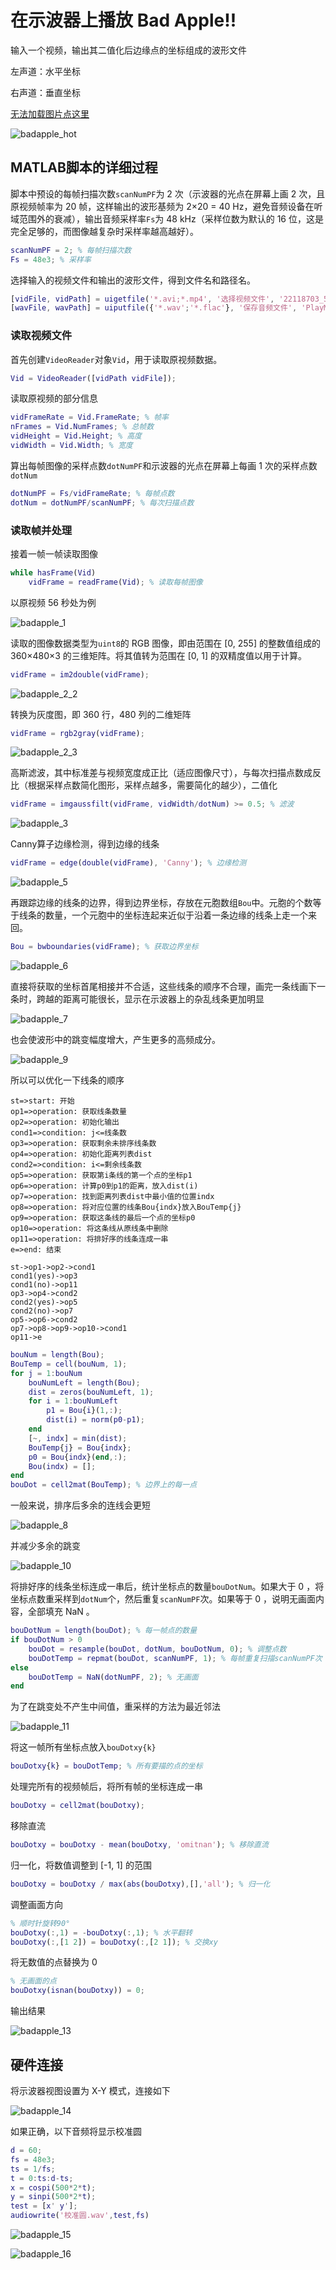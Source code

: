 # 在示波器上播放 Bad Apple!!

输入一个视频，输出其二值化后边缘点的坐标组成的波形文件

左声道：水平坐标

右声道：垂直坐标

[无法加载图片点这里](https://blog.csdn.net/qq_23204557/article/details/105934126 "GitHub的raw.githubusercontent.com的DNS被污染，修改Hosts解决")

![badapple_hot](https://raw.githubusercontent.com/chdilo/pictures/master/img/badapple_hot.png)

## MATLAB脚本的详细过程

脚本中预设的每帧扫描次数`scanNumPF`为 2 次（示波器的光点在屏幕上画 2 次，且原视频帧率为 20 帧，这样输出的波形基频为 2×20 = 40 Hz，避免音频设备在听域范围外的衰减），输出音频采样率`Fs`为 48 kHz（采样位数为默认的 16 位，这是完全足够的，而图像越复杂时采样率越高越好）。

```matlab
scanNumPF = 2; % 每帧扫描次数
Fs = 48e3; % 采样率
```

选择输入的视频文件和输出的波形文件，得到文件名和路径名。

```matlab
[vidFile, vidPath] = uigetfile('*.avi;*.mp4', '选择视频文件', '22118703_5_0.mp4');
[wavFile, wavPath] = uiputfile({'*.wav';'*.flac'}, '保存音频文件', 'PlayMe');
```

### 读取视频文件

首先创建`VideoReader`对象`Vid`，用于读取原视频数据。

```matlab
Vid = VideoReader([vidPath vidFile]);
```

读取原视频的部分信息

```matlab
vidFrameRate = Vid.FrameRate; % 帧率
nFrames = Vid.NumFrames; % 总帧数
vidHeight = Vid.Height; % 高度
vidWidth = Vid.Width; % 宽度
```

算出每帧图像的采样点数`dotNumPF`和示波器的光点在屏幕上每画 1 次的采样点数`dotNum`

```matlab
dotNumPF = Fs/vidFrameRate; % 每帧点数
dotNum = dotNumPF/scanNumPF; % 每次扫描点数
```

### 读取帧并处理

接着一帧一帧读取图像

```matlab
while hasFrame(Vid)
    vidFrame = readFrame(Vid); % 读取每帧图像
```

以原视频 56 秒处为例

![badapple_1](https://raw.githubusercontent.com/chdilo/pictures/master/img/badapple_1.png "56 秒处原视频帧")

读取的图像数据类型为`uint8`的 RGB 图像，即由范围在 [0, 255] 的整数值组成的 360×480×3 的三维矩阵。将其值转为范围在 [0, 1] 的双精度值以用于计算。

```matlab
vidFrame = im2double(vidFrame);
```

![badapple_2_2](https://raw.githubusercontent.com/chdilo/pictures/master/img/badapple_2_2.png "uint8 转 double")

转换为灰度图，即 360 行，480 列的二维矩阵

```matlab
vidFrame = rgb2gray(vidFrame);
```

![badapple_2_3](https://raw.githubusercontent.com/chdilo/pictures/master/img/badapple_2_3.png "转为灰度图")

高斯滤波，其中标准差与视频宽度成正比（适应图像尺寸），与每次扫描点数成反比（根据采样点数简化图形，采样点越多，需要简化的越少），二值化

```matlab
vidFrame = imgaussfilt(vidFrame, vidWidth/dotNum) >= 0.5; % 滤波
```

![badapple_3](https://raw.githubusercontent.com/chdilo/pictures/master/img/badapple_3.png "采样率为 48kHz 时的滤波结果")

Canny算子边缘检测，得到边缘的线条

```matlab
vidFrame = edge(double(vidFrame), 'Canny'); % 边缘检测
```

![badapple_5](https://raw.githubusercontent.com/chdilo/pictures/master/img/badapple_5.png "边缘检测的结果")

再跟踪边缘的线条的边界，得到边界坐标，存放在元胞数组`Bou`中。元胞的个数等于线条的数量，一个元胞中的坐标连起来近似于沿着一条边缘的线条上走一个来回。

```matlab
Bou = bwboundaries(vidFrame); % 获取边界坐标
```

![badapple_6](https://raw.githubusercontent.com/chdilo/pictures/master/img/badapple_6.png "图像中的线条")

直接将获取的坐标首尾相接并不合适，这些线条的顺序不合理，画完一条线画下一条时，跨越的距离可能很长，显示在示波器上的杂乱线条更加明显

![badapple_7](https://raw.githubusercontent.com/chdilo/pictures/master/img/badapple_7.png "多余的线条")

也会使波形中的跳变幅度增大，产生更多的高频成分。

![badapple_9](https://raw.githubusercontent.com/chdilo/pictures/master/img/badapple_9.png "多余的跳变")

所以可以优化一下线条的顺序

```flow
st=>start: 开始
op1=>operation: 获取线条数量
op2=>operation: 初始化输出
cond1=>condition: j<=线条数
op3=>operation: 获取剩余未排序线条数
op4=>operation: 初始化距离列表dist
cond2=>condition: i<=剩余线条数
op5=>operation: 获取第i条线的第一个点的坐标p1
op6=>operation: 计算p0到p1的距离，放入dist(i)
op7=>operation: 找到距离列表dist中最小值的位置indx
op8=>operation: 将对应位置的线条Bou{indx}放入BouTemp{j}
op9=>operation: 获取这条线的最后一个点的坐标p0
op10=>operation: 将这条线从原线条中删除
op11=>operation: 将排好序的线条连成一串
e=>end: 结束

st->op1->op2->cond1
cond1(yes)->op3
cond1(no)->op11
op3->op4->cond2
cond2(yes)->op5
cond2(no)->op7
op5->op6->cond2
op7->op8->op9->op10->cond1
op11->e
```

```matlab
bouNum = length(Bou);
BouTemp = cell(bouNum, 1);
for j = 1:bouNum
    bouNumLeft = length(Bou);
    dist = zeros(bouNumLeft, 1);
    for i = 1:bouNumLeft
        p1 = Bou{i}(1,:);
        dist(i) = norm(p0-p1);
    end
    [~, indx] = min(dist);
    BouTemp{j} = Bou{indx};
    p0 = Bou{indx}(end,:);
    Bou(indx) = [];
end
bouDot = cell2mat(BouTemp); % 边界上的每一点
```

一般来说，排序后多余的连线会更短

![badapple_8](https://raw.githubusercontent.com/chdilo/pictures/master/img/badapple_8.png)

并减少多余的跳变

![badapple_10](https://raw.githubusercontent.com/chdilo/pictures/master/img/badapple_10.png)

将排好序的线条坐标连成一串后，统计坐标点的数量`bouDotNum`。如果大于 0 ，将坐标点数重采样到`dotNum`个，然后重复`scanNumPF`次。如果等于 0 ，说明无画面内容，全部填充 NaN 。

```matlab
bouDotNum = length(bouDot); % 每一帧点的数量
if bouDotNum > 0
    bouDot = resample(bouDot, dotNum, bouDotNum, 0); % 调整点数
    bouDotTemp = repmat(bouDot, scanNumPF, 1); % 每帧重复扫描scanNumPF次
else
    bouDotTemp = NaN(dotNumPF, 2); % 无画面
end
```

为了在跳变处不产生中间值，重采样的方法为最近邻法

![badapple_11](https://raw.githubusercontent.com/chdilo/pictures/master/img/badapple_11.png "重采样的方法")

将这一帧所有坐标点放入`bouDotxy{k}`

```matlab
bouDotxy{k} = bouDotTemp; % 所有要描的点的坐标
```

处理完所有的视频帧后，将所有帧的坐标连成一串

```matlab
bouDotxy = cell2mat(bouDotxy);
```

移除直流

```matlab
bouDotxy = bouDotxy - mean(bouDotxy, 'omitnan'); % 移除直流
```

归一化，将数值调整到 [-1, 1] 的范围

```matlab
bouDotxy = bouDotxy / max(abs(bouDotxy),[],'all'); % 归一化
```

调整画面方向

```matlab
% 顺时针旋转90°
bouDotxy(:,1) = -bouDotxy(:,1); % 水平翻转
bouDotxy(:,[1 2]) = bouDotxy(:,[2 1]); % 交换xy
```

将无数值的点替换为 0 

```matlab
% 无画面的点
bouDotxy(isnan(bouDotxy)) = 0;
```

输出结果

![badapple_13](https://raw.githubusercontent.com/chdilo/pictures/master/img/badapple_13.png)

## 硬件连接

将示波器视图设置为 X-Y 模式，连接如下

![badapple_14](https://raw.githubusercontent.com/chdilo/pictures/master/img/badapple_14.png "硬件连接")

如果正确，以下音频将显示校准圆

```matlab
d = 60;
fs = 48e3;
ts = 1/fs;
t = 0:ts:d-ts;
x = cospi(500*2*t);
y = sinpi(500*2*t);
test = [x' y'];
audiowrite('校准圆.wav',test,fs)
```

![badapple_15](https://raw.githubusercontent.com/chdilo/pictures/master/img/badapple_15.png)

![badapple_16](https://raw.githubusercontent.com/chdilo/pictures/master/img/badapple_16.gif)